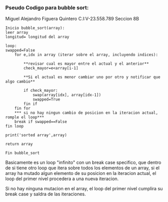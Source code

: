 ### Pseudo Codigo para bubble sort:

Miguel Alejandro Figuera Quintero
C.I:V-23.558.789
Seccion 8B

```
Inicio bubble_sort(array):
leer array
longitud= longitud del array

loop:
swapped=False
    for e,idx in array (iterar sobre el array, incluyendo indices):

        **revisar cual es mayor entre el actual y el anterior**
        check_mayor=e<array[i-1]

        **Si el actual es menor cambiar uno por otro y notificar que algo cambio**

        if check_mayor: 
            swap(array[idx], array[idx-1])
            swapped=True
        fin if
    fin for
    *** si no hay ningun cambio de posicion en la iteracion actual, romple el loop***
    break if swapped==False
fin loop

print('sorted array',array)

return array

Fin bubble_sort
``` 

Basicamente es un loop "infinito" con un break case specifico, que dentro de si tiene otro loop que itera sobre todos los elementos de un array, si el array ha mutado algun elemento de su posicion en la iteracion actual, el loop del primer nivel procedera a una nueva iteracion.

Si no hay ninguna mutacion en el array, el loop del primer nivel cumplira su break case y saldra de las iteraciones.